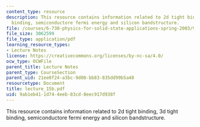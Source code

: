 ```yaml
---
content_type: resource
description: This resource contains information related to 2d tight binding, 3d tight
  binding, semiconductore fermi energy and silicon bandstructure.
file: /courses/6-730-physics-for-solid-state-applications-spring-2003/9ab1eb411d744eeb83cd8eec917d938f_lecture_15b.pdf
file_size: 3062599
file_type: application/pdf
learning_resource_types:
- Lecture Notes
license: https://creativecommons.org/licenses/by-nc-sa/4.0/
ocw_type: OCWFile
parent_title: Lecture Notes
parent_type: CourseSection
parent_uid: 21ee0f24-a3bc-9d08-bb83-835dd99b5a48
resourcetype: Document
title: lecture_15b.pdf
uid: 9ab1eb41-1d74-4eeb-83cd-8eec917d938f
---
```

This resource contains information related to 2d tight binding, 3d tight binding, semiconductore fermi energy and silicon bandstructure.